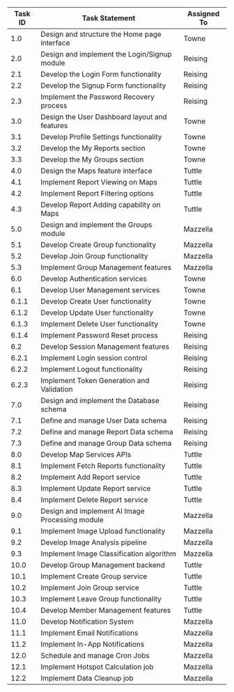 | Task ID | Task Statement                                  | Assigned To |
| ------- | ----------------------------------------------- | ----------- |
| 1.0     | Design and structure the Home page interface    | Towne       |
| 2.0     | Design and implement the Login/Signup module    | Reising     |
| 2.1     | Develop the Login Form functionality            | Reising     |
| 2.2     | Develop the Signup Form functionality           | Reising     |
| 2.3     | Implement the Password Recovery process         | Reising     |
| 3.0     | Design the User Dashboard layout and features   | Towne       |
| 3.1     | Develop Profile Settings functionality          | Towne       |
| 3.2     | Develop the My Reports section                  | Towne       |
| 3.3     | Develop the My Groups section                   | Towne       |
| 4.0     | Design the Maps feature interface               | Tuttle      |
| 4.1     | Implement Report Viewing on Maps                | Tuttle      |
| 4.2     | Implement Report Filtering options              | Tuttle      |
| 4.3     | Develop Report Adding capability on Maps        | Tuttle      |
| 5.0     | Design and implement the Groups module          | Mazzella    |
| 5.1     | Develop Create Group functionality              | Mazzella    |
| 5.2     | Develop Join Group functionality                | Mazzella    |
| 5.3     | Implement Group Management features             | Mazzella    |
| 6.0     | Develop Authentication services                 | Towne       |
| 6.1     | Develop User Management services                | Towne       |
| 6.1.1   | Develop Create User functionality               | Towne       |
| 6.1.2   | Develop Update User functionality               | Towne       |
| 6.1.3   | Implement Delete User functionality             | Towne       |
| 6.1.4   | Implement Password Reset process                | Reising     |
| 6.2     | Develop Session Management features             | Reising     |
| 6.2.1   | Implement Login session control                 | Reising     |
| 6.2.2   | Implement Logout functionality                  | Reising     |
| 6.2.3   | Implement Token Generation and Validation       | Reising     |
| 7.0     | Design and implement the Database schema        | Reising     |
| 7.1     | Define and manage User Data schema              | Reising     |
| 7.2     | Define and manage Report Data schema            | Reising     |
| 7.3     | Define and manage Group Data schema             | Reising     |
| 8.0     | Develop Map Services APIs                       | Tuttle      |
| 8.1     | Implement Fetch Reports functionality           | Tuttle      |
| 8.2     | Implement Add Report service                    | Tuttle      |
| 8.3     | Implement Update Report service                 | Tuttle      |
| 8.4     | Implement Delete Report service                 | Tuttle      |
| 9.0     | Design and implement AI Image Processing module | Mazzella    |
| 9.1     | Implement Image Upload functionality            | Mazzella    |
| 9.2     | Develop Image Analysis pipeline                 | Mazzella    |
| 9.3     | Implement Image Classification algorithm        | Mazzella    |
| 10.0    | Develop Group Management backend                | Tuttle      |
| 10.1    | Implement Create Group service                  | Tuttle      |
| 10.2    | Implement Join Group service                    | Tuttle      |
| 10.3    | Implement Leave Group functionality             | Tuttle      |
| 10.4    | Develop Member Management features              | Tuttle      |
| 11.0    | Develop Notification System                     | Mazzella    |
| 11.1    | Implement Email Notifications                   | Mazzella    |
| 11.2    | Implement In-App Notifications                  | Mazzella    |
| 12.0    | Schedule and manage Cron Jobs                   | Mazzella    |
| 12.1    | Implement Hotspot Calculation job               | Mazzella    |
| 12.2    | Implement Data Cleanup job                      | Mazzella    |
